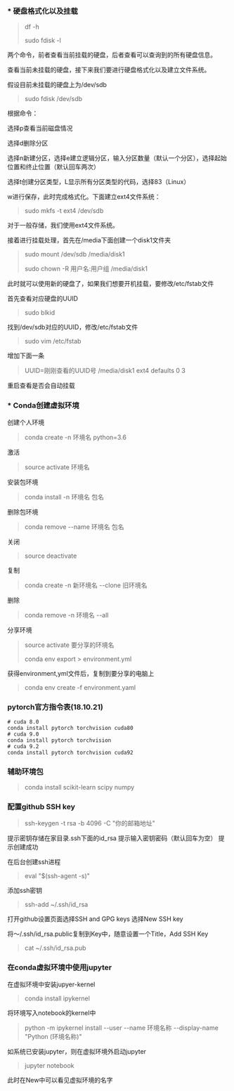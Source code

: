 ### * 硬盘格式化以及挂载

> df -h
>
> sudo fdisk -l

两个命令，前者查看当前挂载的硬盘，后者查看可以查询到的所有硬盘信息。

查看当前未挂载的硬盘，接下来我们要进行硬盘格式化以及建立文件系统。

假设目前未挂载的硬盘上为/dev/sdb

> sudo fdisk /dev/sdb

根据命令：

选择p查看当前磁盘情况

选择d删除分区

选择n新建分区，选择e建立逻辑分区，输入分区数量（默认一个分区），选择起始位置和终止位置（默认回车两次）

选择t创建分区类型，L显示所有分区类型的代码，选择83（Linux）

w进行保存，此时完成格式化。下面建立ext4文件系统：

> sudo mkfs -t ext4 /dev/sdb

对于一般存储，我们使用ext4文件系统。

接着进行挂载处理，首先在/media下面创建一个disk1文件夹

> sudo mount /dev/sdb /media/disk1
>
> sudo chown -R 用户名:用户组 /media/disk1

此时就可以使用新的硬盘了，如果我们想要开机挂载，要修改/etc/fstab文件

首先查看对应硬盘的UUID

> sudo blkid

找到/dev/sdb对应的UUID，修改/etc/fstab文件

> sudo vim /etc/fstab

增加下面一条

> UUID=刚刚查看的UUID号  /media/disk1  ext4  defaults  0  3

重启查看是否会自动挂载



### * Conda创建虚拟环境
创建个人环境
> conda create -n 环境名 python=3.6

激活
> source activate 环境名

安装包环境
> conda install -n 环境名 包名

删除包环境
> conda remove --name 环境名  包名

关闭
> source deactivate

复制
> conda create -n 新环境名 --clone 旧环境名 

删除
> conda remove -n 环境名 --all

分享环境
> source activate 要分享的环境名
>
> conda env export > environment.yml

获得environment,yml文件后，复制到要分享的电脑上
> conda env create -f environment.yaml



### pytorch官方指令表(18.10.21)

```
# cuda 8.0
conda install pytorch torchvision cuda80
# cuda 9.0
conda install pytorch torchvision
# cuda 9.2
conda install pytorch torchvision cuda92
```



### 辅助环境包

> conda install scikit-learn scipy numpy



### 配置github SSH key

> ssh-keygen -t rsa -b 4096 -C "你的邮箱地址"

提示密钥存储在家目录.ssh下面的id_rsa
提示输入密钥密码（默认回车为空）
提示创建成功

在后台创建ssh进程
> eval "$(ssh-agent -s)"

添加ssh密钥
> ssh-add ~/.ssh/id_rsa

打开github设置页面选择SSH and GPG keys
选择New SSH key

将～/.ssh/id_rsa.public复制到Key中，随意设置一个Title，Add SSH Key

> cat ~/.ssh/id_rsa.pub



### 在conda虚拟环境中使用jupyter

在虚拟环境中安装jupyer-kernel

> conda install ipykernel

将环境写入notebook的kernel中

> python -m ipykernel install --user --name 环境名称 --display-name "Python (环境名称)"

如系统已安装jupyter，则在虚拟环境外启动jupyter

>  jupyter notebook

此时在New中可以看见虚拟环境的名字